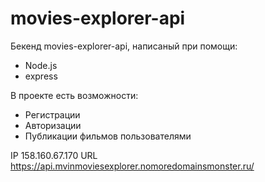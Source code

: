 # movies-explorer-api

Бекенд movies-explorer-api, написаный при помощи:
- Node.js
- express

В проекте есть возможности:
- Регистрации
- Авторизации
- Публикации фильмов пользователями

IP 158.160.67.170
URL https://api.mvinmoviesexplorer.nomoredomainsmonster.ru/
